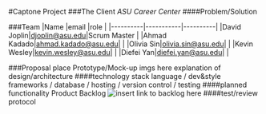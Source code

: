 #Captone Project
###The Client
  *ASU Career Center*
####Problem/Solution


###Team
|Name      |email      |role      |
|----------|-----------|----------|
|David Joplin|djoplin@asu.edu|Scrum Master |
|Ahmad Kadado|ahmad.kadado@asu.edu| |
|Olivia Sin|olivia.sin@asu.edu| |
|Kevin Wesley|kevin.wesley@asu.edu| |
|Diefei Yan|diefei.yan@asu.edu| |

###Proposal
  place Prototype/Mock-up imgs here
  explanation of design/architecture
####technology stack
  language / dev&style frameworks / database / hosting / version control / testing
####planned functionality
  Product Backlog ![insert link to backlog here]()
####test/review protocol
